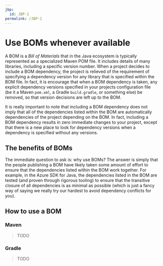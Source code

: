 ```yaml
---
jbp:
  id: JBP-1
permalink: /JBP-1
---
```

# Use BOMs whenever available

A BOM is a *Bill of Materials* that in the Java ecosystem is typically represented as a specialized Maven POM file. It includes details of many libraries, including a specific version number. When a project decides to include a BOM dependency, the project is relieved of the requirement of specifying a dependency version for any library that is specified within the BOM file. In fact, it is encourage that when a BOM dependency is taken, any explicit dependency versions specified in your projects configuration file (be it a Maven `pom.xml`, a Gradle `build.gradle`, or something else) be removed, so that version decisions are left up to the BOM.

It is really important to note that including a BOM dependency does not imply that all of the dependencies listed within the BOM are automatically dependencies of the project depending on the BOM. In fact, including a BOM dependency results in zero immediate changes to your project, except that there is a new place to look for dependency versions when a dependency is specified without any versions.

## The benefits of BOMs

The immediate question to ask is: why use BOMs? The answer is simply that the people publishing a BOM have likely taken some amount of effort to ensure that the dependencies listed within the BOM work together. For example, in the Azure SDK for Java, the dependencies listed in the BOM are tested (and proven through rigorous tooling) to ensure that the transitive closure of all dependencies is as minimal as possible (which is just a fancy way of saying we really try our hardest to avoid dependency conflicts for you).

## How to use a BOM

### Maven

> TODO

### Gradle

> TODO